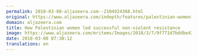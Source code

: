 ```yaml
---
permalink: 2018-03-08-aljazeera.com--2104924368.html
original: https://www.aljazeera.com/indepth/features/palestinian-women-led-successful-violent-resistance-180307133728630.html
domain: aljazeera.com
title: How Palestinian women led successful non-violent resistance
image: https://www.aljazeera.com/mritems/Images/2018/3/7/9f771d7bddbe43ccaf260fcefcc05f4f_18.jpg
date: 2018-03-08 07:30:12
translations: en
---
```


